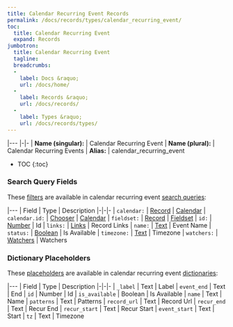 ```yaml
---
title: Calendar Recurring Event Records
permalink: /docs/records/types/calendar_recurring_event/
toc:
  title: Calendar Recurring Event
  expand: Records
jumbotron:
  title: Calendar Recurring Event
  tagline: 
  breadcrumbs:
  -
    label: Docs &raquo;
    url: /docs/home/
  -
    label: Records &raquo;
    url: /docs/records/
  -
    label: Types &raquo;
    url: /docs/records/types/
---
```


|---
|-|-
| **Name (singular):** | Calendar Recurring Event
| **Name (plural):** | Calendar Recurring Events
| **Alias:** | calendar_recurring_event

* TOC
{:toc}

### Search Query Fields

These [filters](/docs/search/filters/) are available in calendar recurring event [search queries](/docs/search/):

|---
| Field | Type | Description
|-|-|-
| `calendar:` | [Record](/docs/search/deep-search/) | [Calendar](/docs/records/types/calendar/)
| `calendar.id:` | [Chooser](/docs/search/filters/choosers/) | [Calendar](/docs/records/types/calendar/)
| `fieldset:` | [Record](/docs/search/deep-search/) | [Fieldset](/docs/records/types/custom_fieldset/)
| `id:` | [Number](/docs/search/filters/numbers/) | Id
| `links:` | [Links](/docs/search/filters/links/) | Record Links
| `name:` | [Text](/docs/search/filters/text/) | Event Name
| `status:` | [Boolean](/docs/search/filters/booleans/) | Is Available
| `timezone:` | [Text](/docs/search/filters/text/) | Timezone
| `watchers:` | [Watchers](/docs/search/filters/watchers/) | Watchers

### Dictionary Placeholders

These [placeholders](/docs/bots/scripting/placeholders/) are available in calendar recurring event [dictionaries](/docs/bots/behaviors/dictionaries/):

|---
| Field | Type | Description
|-|-|-
| `_label` | Text | Label
| `event_end` | Text | End
| `id` | Number | Id
| `is_available` | Boolean | Is Available
| `name` | Text | Name
| `patterns` | Text | Patterns
| `record_url` | Text | Record Url
| `recur_end` | Text | Recur End
| `recur_start` | Text | Recur Start
| `event_start` | Text | Start
| `tz` | Text | Timezone
